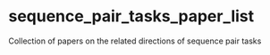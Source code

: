 # sequence_pair_tasks_paper_list
Collection of papers on the related directions of sequence pair tasks
